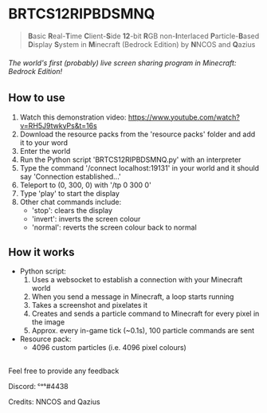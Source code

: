 # BRTCS12RIPBDSMNQ
> **B**asic **R**eal-**T**ime **C**lient-**S**ide **12**-bit **R**GB non-**I**nterlaced **P**article-**B**ased **D**isplay **S**ystem in **M**inecraft (Bedrock Edition) by **N**NCOS and **Q**azius

###### *The world's first (probably) live screen sharing program in Minecraft: Bedrock Edition!*

## How to use
1. Watch this demonstration video: https://www.youtube.com/watch?v=RH5J9twkyPs&t=16s
2. Download the resource packs from the 'resource packs' folder and add it to your word
3. Enter the world
4. Run the Python script 'BRTCS12RIPBDSMNQ.py' with an interpreter
5. Type the command '/connect localhost:19131' in your world and it should say 'Connection established...'
6. Teleport to (0, 300, 0) with '/tp 0 300 0'
7. Type 'play' to start the display
8. Other chat commands include:
   - 'stop': clears the display
   - 'invert': inverts the screen colour
   - 'normal': reverts the screen colour back to normal

## How it works
- Python script:
  1. Uses a websocket to establish a connection with your Minecraft world 
  2. When you send a message in Minecraft, a loop starts running
  3. Takes a screenshot and pixelates it
  4. Creates and sends a particle command to Minecraft for every pixel in the image
  5. Approx. every in-game tick (~0.1s), 100 particle commands are sent
- Resource pack:
  - 4096 custom particles (i.e. 4096 pixel colours)

##
Feel free to provide any feedback

Discord: ᶜᵒˢ#4438

Credits: NNCOS and Qazius
